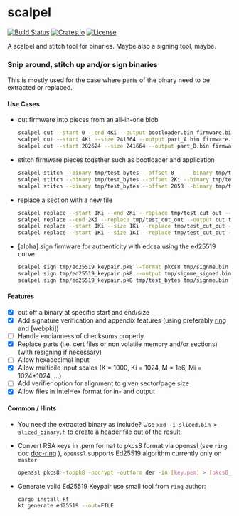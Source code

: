 # scalpel

[![Build Status](https://ci.spearow.io/api/v1/teams/main/pipelines/scalpel/jobs/master-validate/badge)](https://ci.spearow.io/teams/main/pipelines/scalpel) [![Crates.io](https://img.shields.io/crates/v/scalpel-bin.svg)](https://crates.io/crates/scalpel-bin) [![License](https://img.shields.io/crates/l/scalpel-bin.svg)](#license)


A scalpel and stitch tool for binaries. Maybe also a signing tool, maybe.

### Snip around, stitch up and/or sign binaries

This is mostly used for the case where parts of the binary need to be extracted or replaced.

#### Use Cases

* cut firmware into pieces from an all-in-one blob

    ```bash
    scalpel cut --start 0 --end 4Ki --output bootloader.bin firmware.bin
    scalpel cut --start 4Ki --size 241664 --output part_A.bin firmware.bin
    scalpel cut --start 282624 --size 241664 --output part_B.bin firmware.bin
    ```

* stitch firmware pieces together such as bootloader and application

    ```bash
    scalpel stitch --binary tmp/test_bytes --offset 0    --binary tmp/test_bytes --offset 2048 --fill-pattern zero --output stitched.bin
    scalpel stitch --binary tmp/test_bytes --offset 2Ki --binary tmp/test_bytes --offset 0 --fill-pattern one --output stitched.hex --file-format hex
    scalpel stitch --binary tmp/test_bytes --offset 2058 --binary tmp/test_bytes --offset 10 --fill-pattern random --output stitched.bin
    ```

* replace a section with a new file

    ```bash
    scalpel replace --start 1Ki --end 2Ki --replace tmp/test_cut_out --output cut tmp/test_bytes
    scalpel replace --end 2Ki --replace tmp/test_cut_out --output cut tmp/test_bytes --file-format bin
    scalpel replace --start 1Ki --size 1Ki --replace tmp/test_cut_out --output cut tmp/test_bytes
    scalpel replace --start 1Ki --size 1Ki --replace tmp/test_cut_out --output cut tmp/test_bytes.hex --file-format hex
    ```

* [alpha] sign firmware for authenticity with edcsa using the ed25519 curve

    ```bash
    scalpel sign tmp/ed25519_keypair.pk8 --format pkcs8 tmp/signme.bin
    scalpel sign tmp/ed25519_keypair.pk8 --output tmp/signme_signed.bin tmp/signme.bin
    scalpel sign tmp/ed25519_keypair.pk8 tmp/test_bytes tmp/signme.bin
    ```

#### Features

* [x] cut off a binary at specific start and end/size
* [x] Add signature verification and appendix features (using preferably [ring] and [webpki])
* [ ] Handle endianness of checksums properly
* [x] Replace parts (i.e. cert files or non volatile memory and/or sections) (with resigning if necessary)
* [ ] Allow hexadecimal input
* [x] Allow multipile input scales (K = 1000, Ki = 1024, M = 1e6, Mi = 1024*1024, ...)
* [ ] Add verifier option for alignment to given sector/page size
* [x] Allow files in IntelHex format for in- and output

#### Common / Hints

* You need the extracted binary as include? Use `xxd -i sliced.bin > sliced_binary.h` to create a header file out of the result.

* Convert RSA keys in .pem format to pkcs8 format via openssl (see `ring` doc [doc-ring] ), `openssl` supports Ed25519 algorithm currently only on `master`

    ```bash
    openssl pkcs8 -toppk8 -nocrypt -outform der -in [key.pem] > [pkcs8_key.pk8]
    ```

* Generate valid Ed25519 Keypair use small tool from `ring` author:

    ```bash
    cargo install kt
    kt generate ed25519 --out=FILE
    ```

[ring]: https://crates.io/crates/ring
[doc-ring]: https://docs.rs/ring/0.13.0-alpha/ring/signature/struct.RSAKeyPair.html
